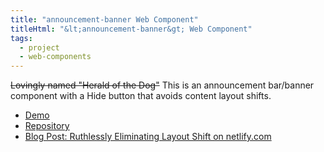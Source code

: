 ```yaml
---
title: "announcement-banner Web Component"
titleHtml: "&lt;announcement-banner&gt; Web Component"
tags:
  - project
  - web-components
---
```

~~Lovingly named "Herald of the Dog"~~ This is an announcement bar/banner component with a Hide button that avoids content layout shifts.

* [Demo](https://zachleat.github.io/announcement-banner/demo.html)
* [Repository](https://github.com/zachleat/announcement-banner)
* [Blog Post: Ruthlessly Eliminating Layout Shift on netlify.com](https://www.zachleat.com/web/layout-shift/)